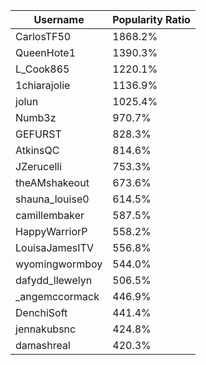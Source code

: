 | Username        | Popularity Ratio   |
|-----------------|--------------------|
| CarlosTF50      | 1868.2%            |
| QueenHote1      | 1390.3%            |
| L_Cook865       | 1220.1%            |
| 1chiarajolie    | 1136.9%            |
| jolun           | 1025.4%            |
| Numb3z          | 970.7%             |
| GEFURST         | 828.3%             |
| AtkinsQC        | 814.6%             |
| JZerucelli      | 753.3%             |
| theAMshakeout   | 673.6%             |
| shauna_louise0  | 614.5%             |
| camillembaker   | 587.5%             |
| HappyWarriorP   | 558.2%             |
| LouisaJamesITV  | 556.8%             |
| wyomingwormboy  | 544.0%             |
| dafydd_llewelyn | 506.5%             |
| _angemccormack  | 446.9%             |
| DenchiSoft      | 441.4%             |
| jennakubsnc     | 424.8%             |
| damashreal      | 420.3%             |
